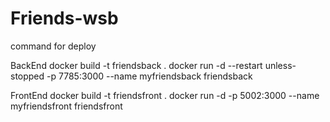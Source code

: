 # Friends-wsb
command for deploy 


BackEnd
docker build -t friendsback .
docker run -d --restart unless-stopped -p 7785:3000 --name myfriendsback friendsback

FrontEnd
docker build -t friendsfront .
docker run -d -p 5002:3000 --name myfriendsfront friendsfront



